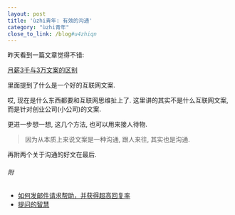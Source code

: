 ```yaml
---
layout: post
title: 'ùzhi青年: 有效的沟通'
category: "ùzhi青年"
close_to_link: /blog#u4zhiqn
---
```


昨天看到一篇文章觉得不错:

[月薪3千与3万文案的区别](http://mp.weixin.qq.com/s?__biz=MjM5MTE3NDEwMA==&mid=201478006&idx=1&sn=0b3fd0fffe7b88b0e27adcf552e0b0c1&scene=2&from=timeline&isappinstalled=0#rd)

里面提到了什么是一个好的互联网文案.

哎, 现在是什么东西都要和互联网思维扯上了. 这里讲的其实不是什么互联网文案, 而是针对创业公司(小公司)的文案.

更进一步想一想, 这几个方法, 也可以用来接人待物. 

> 因为从本质上来说文案是一种沟通, 跟人来往, 其实也是沟通.

再附两个关于沟通的好文在最后.

###### 附
- [如何发邮件请求帮助，并获得超高回复率](http://www.dennythecow.com/?p=411)
- [提问的智慧](http://www.beiww.com/doc/oss/smart-questions.html)